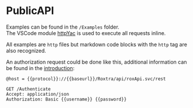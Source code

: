 # PublicAPI


Examples can be found in the `/Examples` folder.  
The VSCode module [httpYac](https://open.vscode.dev/Anweber/httpyac) is used to execute all requests inline.

All examples are `http` files but markdown code blocks with the `http` tag are also recognized.


An authorization request could be done like this, additional information can be found in the [introduction](./Introduction.http):

```http
@host = {{protocol}}://{{baseurl}}/Roxtra/api/roxApi.svc/rest

GET /Authenticate
Accept: application/json
Authorization: Basic {{username}} {{password}}
```